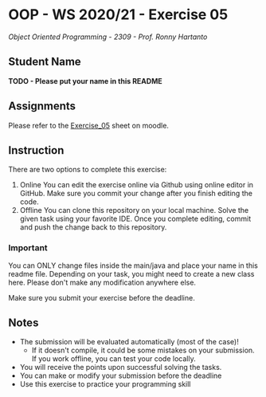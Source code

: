 # OOP - WS 2020/21 - Exercise 05
*Object Oriented Programming - 2309 - Prof. Ronny Hartanto*

## Student Name

**TODO - Please put your name in this README**

## Assignments
Please refer to the [Exercise_05](https://moodle.hochschule-rhein-waal.de/course/view.php?id=12132#section-4) sheet on moodle.

## Instruction
There are two options to complete this exercise:
1. Online
You can edit the exercise online via Github using online editor in GitHub. Make sure you commit your change after you finish editing the code. 
2. Offline 
You can clone this repository on your local machine. Solve the given task using your favorite IDE. Once you complete editing, commit and push the change back to this repository. 

### Important

You can ONLY change files inside the main/java and place your name in this readme file. Depending on your task, you might need to create a new class here. Please don't make any modification anywhere else. 

Make sure you submit your exercise before the deadline. 

## Notes
* The submission will be evaluated automatically (most of the case)!
    * If it doesn't compile, it could be some mistakes on your submission. If you work offline, you can test your code locally. 
* You will receive the points upon successful solving the tasks. 
* You can make or modify your submission before the deadline
* Use this exercise to practice your programming skill